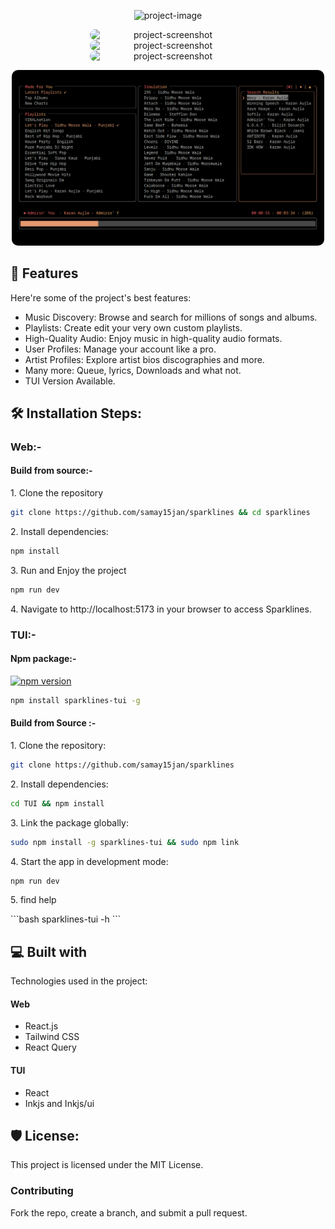 <p align="center"><img src="https://socialify.git.ci/samay15jan/sparklines/image?description=1&amp;font=Rokkitt&amp;forks=1&amp;issues=1&amp;logo=https%3A%2F%2Fres.cloudinary.com%2Fsparklines%2Fimage%2Fupload%2Fc_fill%2Ch_500%2Cw_500%2Ftdliiyx6ibcsnnsijgmj%3F_a%3DBAMHUyXw0&amp;name=1&amp;owner=1&amp;pattern=Charlie%20Brown&amp;pulls=1&amp;stargazers=1&amp;theme=Auto" alt="project-image"></p>

<p align="center">
  <img src="https://res.cloudinary.com/sparklines/image/upload/mpf8cdmodwndfimt8ev7?_a=BAMHUyXw0" 
       style="display: inline-block; margin: 0 2px; border-radius: 10px;" 
       alt="project-screenshot" 
       width="250">
  <img src="https://res.cloudinary.com/sparklines/image/upload/fu3c76waegt41shqeb1y?_a=BAMHUyXw0" 
       style="display: inline-block; margin: 0 2px; border-radius: 10px;" 
       alt="project-screenshot" 
       width="250">
  <img src="https://res.cloudinary.com/sparklines/image/upload/xyysqd0uw6cu08zz2zhk?_a=BAMHUyXw0" 
       style="display: inline-block; margin: 0 2px; border-radius: 10px;" 
       alt="project-screenshot" 
       width="250">
</p>

<a href='https://asciinema.org/a/696484'>
	<p align="center">
  	<img src="TUI/demo.png" 
       style="display: inline-block; margin: 0 2px; border-radius: 10px;" 
       alt="project-screenshot" 
       width="500">
	</p>
</a>

<h2>🧐 Features</h2>

Here're some of the project's best features:

- Music Discovery: Browse and search for millions of songs and albums.
- Playlists: Create edit your very own custom playlists.
- High-Quality Audio: Enjoy music in high-quality audio formats.
- User Profiles: Manage your account like a pro.
- Artist Profiles: Explore artist bios discographies and more.
- Many more: Queue, lyrics, Downloads and what not.
- TUI Version Available.

<h2>🛠️ Installation Steps:</h2>

### Web:-

#### Build from source:-

<p>1. Clone the repository</p>

```bash
git clone https://github.com/samay15jan/sparklines && cd sparklines
```

<p>2. Install dependencies:</p>

```bash
npm install
```

<p>3. Run and Enjoy the project</p>

```bash
npm run dev
```

<p>4. Navigate to http://localhost:5173 in your browser to access Sparklines.</p>
  
### TUI:-

#### Npm package:-
[![npm version](https://badge.fury.io/js/sparklines-tui.svg)](https://www.npmjs.com/package/sparklines-tui)

```bash
npm install sparklines-tui -g
```

#### Build from Source :-
<p>1. Clone the repository:</p>

```bash
git clone https://github.com/samay15jan/sparklines
```

<p>2. Install dependencies:</p>

```bash
cd TUI && npm install
```

<p>3. Link the package globally:</p>

```bash
sudo npm install -g sparklines-tui && sudo npm link
```

<p>4. Start the app in development mode:</p>

```bash
npm run dev 
```

<p>5. find help </p>
```bash
sparklines-tui -h
```

<h2>💻 Built with</h2>

Technologies used in the project:

#### Web
- React.js
- Tailwind CSS
- React Query

#### TUI
- React
- Inkjs and Inkjs/ui

<h2>🛡️ License:</h2>

This project is licensed under the MIT License.

### Contributing

Fork the repo, create a branch, and submit a pull request.